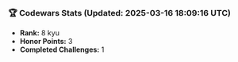 ### 🏆 Codewars Stats (Updated: 2025-03-16 18:09:16 UTC)

- **Rank:** 8 kyu
- **Honor Points:** 3
- **Completed Challenges:** 1
